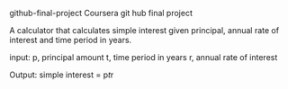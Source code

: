 github-final-project
Coursera git hub final project

A calculator that calculates simple interest given principal, annual rate of interest and time period in years.

input:
  p, principal amount
  t, time period in years 
  r, annual rate of interest

Output:
  simple interest = p*t*r
  
  
